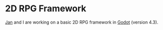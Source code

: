 # 2D RPG Framework

[Jan](https://github.com/JKRhb) and I are working on a basic 2D RPG framework in [Godot](https://godotengine.org/) (version 4.3).
